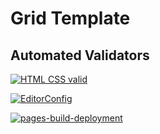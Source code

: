 # Grid Template

## Automated Validators

[![HTML CSS valid](https://github.com/shege68/grid-template/actions/workflows/HTML5Validator.yml/badge.svg)](https://github.com/shege68/grid-template/actions/workflows/HTML5Validator.yml)

[![EditorConfig](https://github.com/shege68/grid-template/actions/workflows/EditorConfig.yml/badge.svg)](https://github.com/shege68/grid-template/actions/workflows/EditorConfig.yml)

[![pages-build-deployment](https://github.com/shege68/grid-template/actions/workflows/pages/pages-build-deployment/badge.svg)](https://github.com/shege68/grid-template/actions/workflows/pages/pages-build-deployment)